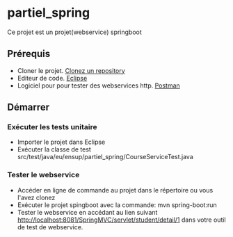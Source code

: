# partiel_spring

Ce projet est un projet(webservice) springboot

## Prérequis

* Cloner le projet. [Clonez un repository](https://docs.github.com/en/github/creating-cloning-and-archiving-repositories/cloning-a-repository)
* Editeur de code. [Eclipse](https://www.eclipse.org/downloads/packages/installer)
* Logiciel pour pour tester des webservices http. [Postman](https://www.postman.com/downloads/)

## Démarrer

### Exécuter les tests unitaire

* Importer le projet dans Eclipse
* Exécuter la classe de test src/test/java/eu/ensup/partiel_spring/CourseServiceTest.java

### Tester le webservice

* Accéder en ligne de commande au projet dans le répertoire ou vous l'avez clonez
* Exécuter le projet spingboot avec la commande: mvn spring-boot:run
* Tester le webservice en accédant au lien suivant [http://localhost:8081/SpringMVC/servlet/student/detail/1](http://localhost:8081/SpringMVC/servlet/student/detail/1) dans votre outil de test de webservice.
